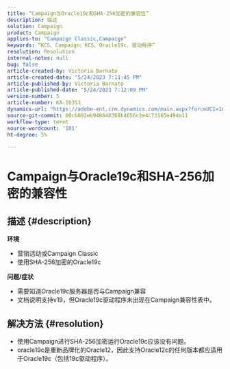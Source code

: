 ```yaml
---
title: “Campaign与Oracle19c和SHA-256加密的兼容性”
description: 描述
solution: Campaign
product: Campaign
applies-to: "Campaign Classic,Campaign"
keywords: “KCS、Campaign、KCS、Oracle19c、驱动程序”
resolution: Resolution
internal-notes: null
bug: false
article-created-by: Victoria Barnato
article-created-date: "5/24/2023 7:11:45 PM"
article-published-by: Victoria Barnato
article-published-date: "5/24/2023 7:12:09 PM"
version-number: 5
article-number: KA-16353
dynamics-url: "https://adobe-ent.crm.dynamics.com/main.aspx?forceUCI=1&pagetype=entityrecord&etn=knowledgearticle&id=ab2b2ed1-66fa-ed11-8849-6045bd006b3d"
source-git-commit: 00cb892eb948640368b4656c2e4c73165e494a11
workflow-type: tm+mt
source-wordcount: '101'
ht-degree: 5%

---
```


# Campaign与Oracle19c和SHA-256加密的兼容性

## 描述 {#description}

<b>环境</b>
- 营销活动或Campaign Classic
- 使用SHA-256加密的Oracle19c

<b>问题/症状</b>
- 需要知道Oracle19c服务器是否与Campaign兼容
- 文档说明支持v19，但Oracle19c驱动程序未出现在Campaign兼容性表中。



## 解决方法 {#resolution}


- 使用Campaign进行SHA-256加密运行Oracle19c应该没有问题。
- oracle19c是重新品牌化的Oracle12，因此支持Oracle12c的任何版本都应适用于Oracle19c（包括19c驱动程序）。



